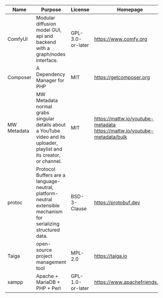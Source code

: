 | **Name** | **Purpose** | **License** | **Homepage** |
|--------|-----------|-----------|------------|
| ComfyUI | Modular diffusion model GUI, api and backend with a graph/nodes interface. | GPL-3.0-or-later | https://www.comfy.org |
| Composer | A Dependency Manager for PHP | MIT | https://getcomposer.org |
| MW Metadata | MW Metadata normal grabs singular details about a YouTube video and its uploader, playlist and its creator, or channel. | MIT | https://mattw.io/youtube-metadata https://mattw.io/youtube-metadata/bulk |
| protoc | Protocol Buffers are a language-neutral, platform-neutral extensible mechanism for serializing structured data. | BSD-3-Clause | https://protobuf.dev |
| Taiga | open-source project management tool | MPL-2.0 | https://taiga.io |
| xampp | Apache + MariaDB + PHP + Perl | GPL-1.0-or-later | https://www.apachefriends.org |
